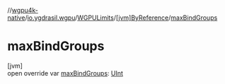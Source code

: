 //[wgpu4k-native](../../../../index.md)/[io.ygdrasil.wgpu](../../index.md)/[WGPULimits](../index.md)/[[jvm]ByReference](index.md)/[maxBindGroups](max-bind-groups.md)

# maxBindGroups

[jvm]\
open override var [maxBindGroups](max-bind-groups.md): [UInt](https://kotlinlang.org/api/core/kotlin-stdlib/kotlin/-u-int/index.html)